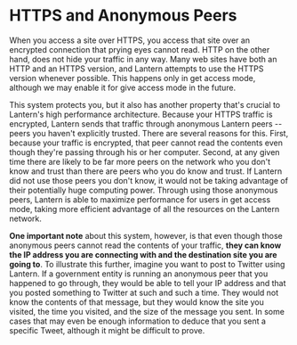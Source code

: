 # HTTPS and Anonymous Peers

When you access a site over HTTPS, you access that site over an encrypted
connection that prying eyes cannot read. HTTP on the other hand, does not hide
your traffic in any way. Many web sites have both an HTTP and an HTTPS version,
and Lantern attempts to use the HTTPS version whenever possible. This happens
only in get access mode, although we may enable it for give access mode in the
future.

This system protects you, but it also has another property that's crucial to
Lantern's high performance architecture. Because your HTTPS traffic is
encrypted, Lantern sends that traffic through anonymous Lantern peers -- peers
you haven't explicitly trusted. There are several reasons for this. First,
because your traffic is encrypted, that peer cannot read the contents even
though they're passing through his or her computer. Second, at any given time
there are likely to be far more peers on the network who you don't know and
trust than there are peers who you do know and trust. If Lantern did not use
those peers you don't know, it would not be taking advantage of their
potentially huge computing power. Through using those anonymous peers, Lantern
is able to maximize performance for users in get access mode, taking more
efficient advantage of all the resources on the Lantern network.

**One important note** about this system, however, is that even though those
anonymous peers cannot read the contents of your traffic, **they can know the
IP address you are connecting with and the destination site you are going to**.
To illustrate this further, imagine you want to post to Twitter using Lantern.
If a government entity is running an anonymous peer that you happened to go
through, they would be able to tell your IP address and that you posted
something to Twitter at such and such a time. They would not know the contents
of that message, but they would know the site you visited, the time you
visited, and the size of the message you sent. In some cases that may even be
enough information to deduce that you sent a specific Tweet, although it might
be difficult to prove.
